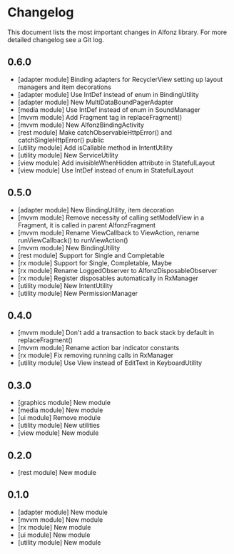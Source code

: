 Changelog
=========

This document lists the most important changes in Alfonz library. For more detailed changelog see a Git log.


0.6.0
-----

* [adapter module] Binding adapters for RecyclerView setting up layout managers and item decorations
* [adapter module] Use IntDef instead of enum in BindingUtility
* [adapter module] New MultiDataBoundPagerAdapter
* [media module] Use IntDef instead of enum in SoundManager
* [mvvm module] Add Fragment tag in replaceFragment()
* [mvvm module] New AlfonzBindingActivity
* [rest module] Make catchObservableHttpError() and catchSingleHttpError() public
* [utility module] Add isCallable method in IntentUtility
* [utility module] New ServiceUtility
* [view module] Add invisibleWhenHidden attribute in StatefulLayout
* [view module] Use IntDef instead of enum in StatefulLayout


0.5.0
-----

* [adapter module] New BindingUtility, item decoration
* [mvvm module] Remove necessity of calling setModelView in a Fragment, it is called in parent AlfonzFragment
* [mvvm module] Rename ViewCallback to ViewAction, rename runViewCallback() to runViewAction()
* [mvvm module] New BindingUtility
* [rest module] Support for Single and Completable
* [rx module] Support for Single, Completable, Maybe
* [rx module] Rename LoggedObserver to AlfonzDisposableObserver
* [rx module] Register disposables automatically in RxManager
* [utility module] New IntentUtility
* [utility module] New PermissionManager


0.4.0
-----

* [mvvm module] Don't add a transaction to back stack by default in replaceFragment()
* [mvvm module] Rename action bar indicator constants
* [rx module] Fix removing running calls in RxManager
* [utility module] Use View instead of EditText in KeyboardUtility


0.3.0
-----

* [graphics module] New module
* [media module] New module
* [ui module] Remove module
* [utility module] New utilities
* [view module] New module


0.2.0
-----

* [rest module] New module


0.1.0
-----

* [adapter module] New module
* [mvvm module] New module
* [rx module] New module
* [ui module] New module
* [utility module] New module
